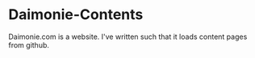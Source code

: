 # Daimonie-Contents
Daimonie.com is a website. I've written such that it loads content pages from github.
